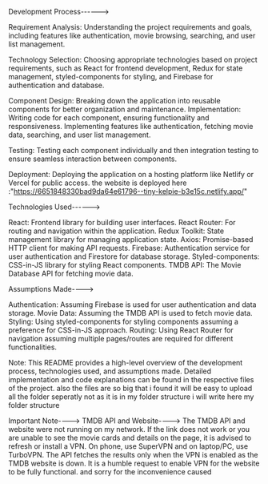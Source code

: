 
Development Process------>

Requirement Analysis: Understanding the project requirements and goals, including features like authentication, movie browsing, searching, and user list management.

Technology Selection: Choosing appropriate technologies based on project requirements, such as React for frontend development, Redux for state management, styled-components for styling, and Firebase for authentication and database.

Component Design: Breaking down the application into reusable components for better organization and maintenance.
Implementation: Writing code for each component, ensuring functionality and responsiveness. Implementing features like authentication, fetching movie data, searching, and user list management.


Testing: Testing each component individually and then integration testing to ensure seamless interaction between components.


Deployment: Deploying the application on a hosting platform like Netlify or Vercel for public access.
the website is deployed here :"https://6651848330bad9da64e61796--tiny-kelpie-b3e15c.netlify.app/"



Technologies Used------>

React: Frontend library for building user interfaces.
React Router: For routing and navigation within the application.
Redux Toolkit: State management library for managing application state.
Axios: Promise-based HTTP client for making API requests.
Firebase: Authentication service for user authentication and Firestore for database storage.
Styled-components: CSS-in-JS library for styling React components.
TMDB API: The Movie Database API for fetching movie data.




Assumptions Made---->

Authentication: Assuming Firebase is used for user authentication and data storage.
Movie Data: Assuming the TMDB API is used to fetch movie data.
Styling: Using styled-components for styling components assuming a preference for CSS-in-JS approach.
Routing: Using React Router for navigation assuming multiple pages/routes are required for different functionalities.


Note: This README provides a high-level overview of the development process, technologies used, and assumptions made. Detailed implementation and code explanations can be found in the respective files of the project.
 also the files are so big that i found it will be easy to upload all the folder seperatly not as it is in my folder structure i will write here my folder structure 




Important Note---->
TMDB API and Website---->
The TMDB API and website were not running on my network. If the link does not work or you are unable to see the movie cards and details on the page, it is advised to refresh or install a VPN.
On phone, use SuperVPN and on laptop/PC, use TurboVPN.
The API fetches the results only when the VPN is enabled as the TMDB website is down. It is a humble request to enable VPN for the website to be fully functional.
and sorry for the inconvenience caused






